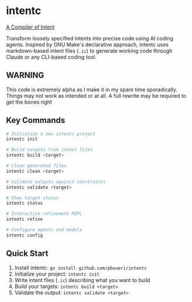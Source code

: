 # intentc

[A Compiler of Intent](https://pboueri.github.io/blog/compilers-of-intent/)

Transform loosely specified intents into precise code using AI coding agents. Inspired by GNU Make's declarative approach, intentc uses markdown-based intent files (`.ic`) to generate working code through Claude or any CLI-based coding tool.

## WARNING 

This code is extremely alpha as I make it in my spare time sporadically. Things may not work as intended or at all. A full rewrite may be required to get the bones right

## Key Commands

```bash
# Initialize a new intentc project
intentc init

# Build targets from intent files
intentc build <target>

# Clean generated files
intentc clean <target>

# Validate outputs against constraints
intentc validate <target>

# Show target status
intentc status

# Interactive refinement REPL
intentc refine

# Configure agents and models
intentc config
```

## Quick Start

1. Install intentc: `go install github.com/pboueri/intentc`
2. Initialize your project: `intentc init`
3. Write intent files (`.ic`) describing what you want to build
4. Build your targets: `intentc build <target>`
5. Validate the output: `intentc validate <target>`